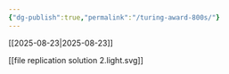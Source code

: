 ```yaml
---
{"dg-publish":true,"permalink":"/turing-award-800s/"}
---
```


[[2025-08-23\|2025-08-23]]

[[file replication solution 2.light.svg]]


